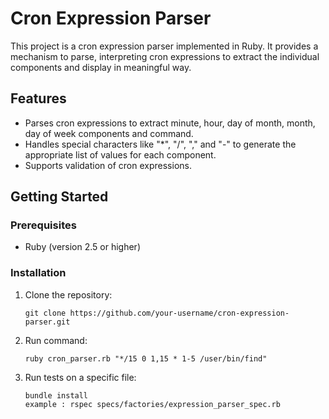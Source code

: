 # Cron Expression Parser

This project is a cron expression parser implemented in Ruby. It provides a mechanism to parse, interpreting cron expressions to extract the individual components and display in meaningful way.

## Features

- Parses cron expressions to extract minute, hour, day of month, month, day of week components and command.
- Handles special characters like "*", "/", "," and "-" to generate the appropriate list of values for each component.
- Supports validation of cron expressions.

## Getting Started

### Prerequisites

- Ruby (version 2.5 or higher)

### Installation

1. Clone the repository:

   ```shell
   git clone https://github.com/your-username/cron-expression-parser.git
2. Run command:

   ```shell
   ruby cron_parser.rb "*/15 0 1,15 * 1-5 /user/bin/find"
2. Run tests on a specific file:

   ```shell
   bundle install
   example : rspec specs/factories/expression_parser_spec.rb
